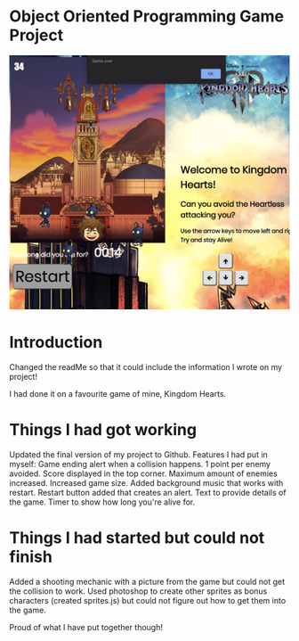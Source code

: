 # Object Oriented Programming Game Project

<p align="center"><img src="./images/screenshot2.png"></p>

# Introduction

Changed the readMe so that it could include the information I wrote on my project!

I had done it on a favourite game of mine, Kingdom Hearts.


# Things I had got working
Updated the final version of my project to Github.
Features I had put in myself:
Game ending alert when a collision happens.
1 point per enemy avoided.
Score displayed in the top corner.
Maximum amount of enemies increased.
Increased game size.
Added background music that works with restart.
Restart button added that creates an alert.
Text to provide details of the game.
Timer to show how long you're alive for.


# Things I had started but could not finish

Added a shooting mechanic with a picture from the game but could not get the collision to work.
Used photoshop to create other sprites as bonus characters (created sprites.js) but could not figure out how to get them into the game.

Proud of what I have put together though!
